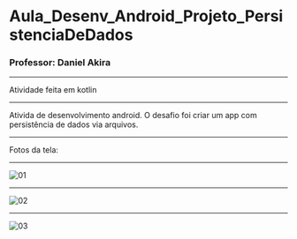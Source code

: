 # Aula_Desenv_Android_Projeto_PersistenciaDeDados
### Professor: Daniel Akira

---

Atividade feita em kotlin

-----

Ativida de desenvolvimento android. O desafio foi criar um app com persistência de dados via arquivos.

---

Fotos da tela:

---

![01](https://user-images.githubusercontent.com/81994459/184050151-eb219dcb-d155-4f47-ba7f-05e081681b79.PNG)

-----

![02](https://user-images.githubusercontent.com/81994459/184252382-cc75f8cf-700a-4743-bd47-b68c8a2627b0.png)

-----

![03](https://user-images.githubusercontent.com/81994459/184256183-99c0a794-0f92-4f66-b275-bc0e6fa9a135.png)

